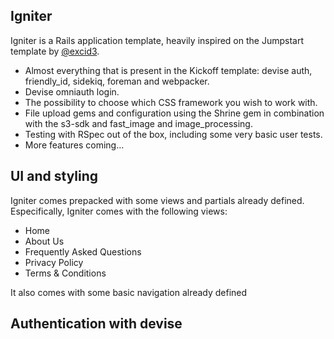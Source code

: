 ## Igniter
Igniter is a Rails application template, heavily inspired on the Jumpstart template by [@excid3](https://github.com/excid3/jumpstart).

* Almost everything that is present in the Kickoff template: devise auth, friendly_id, sidekiq, foreman and webpacker.
* Devise omniauth login.
* The possibility to choose which CSS framework you wish to work with.
* File upload gems and configuration using the Shrine gem in combination with the s3-sdk and fast_image and image_processing.
* Testing with RSpec out of the box, including some very basic user tests.
* More features coming…

## UI and styling

Igniter comes prepacked with some views and partials already defined. Especifically, Igniter comes with the following views:

- Home
- About Us
- Frequently Asked Questions
- Privacy Policy
- Terms & Conditions

It also comes with some basic navigation already defined

## Authentication with devise